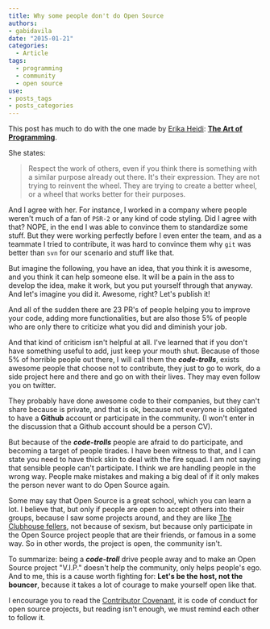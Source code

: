 ```yaml
---
title: Why some people don't do Open Source
authors:
- gabidavila
date: "2015-01-21"
categories:
  - Article
tags:
  - programming
  - community
  - open source
use:
- posts_tags
- posts_categories
---
```


This post has much to do with the one made by [Erika Heidi](http://www.twitter.com/ericaheidi):  **[The Art of Programming](http://dev-human.com/entries/2014/12/19/the-art-of-programming/)**.

She states:

> Respect the work of others, even if you think there is something with a similar purpose already out there. It's their expression. They are not trying to reinvent the wheel. They are trying to create a better wheel, or a wheel that works better for their purposes.

And I agree with her. For instance, I worked in a company where people weren't much of a fan of `PSR-2` or any kind of code styling. Did I agree with that? NOPE, in the end I was able to convince them to standardize  some stuff. But they were working perfectly before I even enter the team, and as a teammate I tried to contribute, it was hard to convince them why `git` was better than `svn`  for our scenario and stuff like that.

But imagine the following, you have an idea, that you think it is awesome, and you think it can help someone else. It will be a pain in the ass to develop the idea, make it work, but you put yourself through that anyway. And let's imagine you did it. Awesome, right? Let's publish it!

And all of the sudden there are 23 PR's of people helping you to improve your code, adding more functionalities, but are also those 5% of people who are only there to criticize what you did and diminish your job.

And that kind of criticism isn't helpful at all. I've learned that if you don't have something useful to add, just keep your mouth shut. Because of those 5% of horrible people out there, I will call them the **_code-trolls_**, exists awesome people that choose not to contribute, they just to go to work, do a side project here and there and go on with their lives. They may even follow you on twitter.

They probably have done awesome code to their companies, but they can't share because is private, and that is ok, because not everyone is obligated to have a **Github** account or participate in the community. (I won't enter in the discussion that a Github account should be a person CV).

But because of the **_code-trolls_** people are afraid to do participate, and becoming a target of people tirades. I have been witness to that, and I can state you need to have thick skin to deal with the fire squad. I am not saying that sensible people can't participate. I think we are handling people in the wrong way. People make mistakes and making a big deal of if it only makes the person never want to do Open Source again.

Some may say that Open Source is a great school, which you can learn a lot. I believe that, but only if people are open to accept others into their groups, because I saw some projects around, and they are like [The Clubhouse fellers](http://en.wikipedia.org/wiki/Little_Lulu), not because of sexism, but because only participate in the Open Source project people that are their friends, or famous in a some way. So in other words, the project is open, the community isn't.

To summarize: being a **_code-troll_** drive people away and to make an Open Source project "V.I.P." doesn't help the community, only helps people's ego. And to me, this is a cause worth fighting for: **Let's be the host, not the bouncer**, because it takes a lot of courage to make yourself open like that.

I encourage you to read the [Contributor Covenant](http://contributor-covenant.org/), it is code of conduct for open source projects, but reading isn't enough, we must remind each other to follow it.